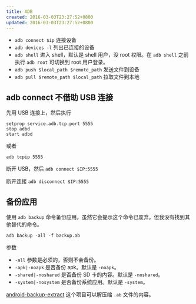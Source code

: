 ```yaml
---
title: ADB
created: 2016-03-03T23:27:52+0800
updated: 2016-03-03T23:27:52+0800
---
```



- `adb connect $ip` 连接设备
- `adb devices -l` 列出已连接的设备
- `adb shell` 进入 shell，默认是 shell 用户，没 root 权限。在 `adb shell` 之前执行 `adb root` 可切换到 root 用户登录。
- `adb push $local_path $remote_path` 发送文件到设备
- `adb pull $remote_path $local_path` 拉取文件到本地

## adb connect 不借助 USB 连接

先用 USB 连接上，然后执行

```
setprop service.adb.tcp.port 5555
stop adbd
start adbd
```

或者

`adb tcpip 5555`

断开 USB，然后 `adb connect $IP:5555`

断开连接 `adb disconnect $IP:5555`

## 备份应用

使用 `adb backup` 命令备份应用。虽然它会提示这个命令已废弃。但我没有找到其他替代的命令。

`adb backup -all -f backup.ab`

参数

- `-all` 参数是必须的，否则不会备份。
- `-apk|-noapk` 是否备份 apk。默认是 `-noapk`。
- `-shared|-noshared` 是否备份 SD 卡的内容。默认是 `-noshared`。
- `-system|-nosystem` 是否备份系统应用。默认是 `-system`。

[android-backup-extract](https://github.com/tcrs/android-backup-extract) 这个项目可以解压缩 `.ab` 文件的内容。
